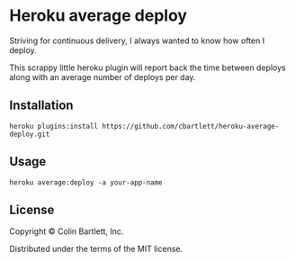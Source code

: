 # Heroku average deploy

Striving for continuous delivery, I always wanted to know how often I deploy.

This scrappy little heroku plugin will report back the time between deploys
along with an average number of deploys per day.

## Installation

    heroku plugins:install https://github.com/cbartlett/heroku-average-deploy.git

## Usage

    heroku average:deploy -a your-app-name

## License

Copyright © Colin Bartlett, Inc.

Distributed under the terms of the MIT license.
